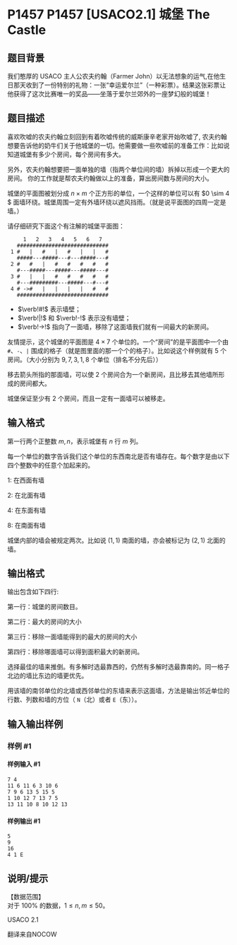 # P1457 P1457 [USACO2.1] 城堡 The Castle

## 题目背景

我们憨厚的 USACO 主人公农夫约翰（Farmer John）以无法想象的运气,在他生日那天收到了一份特别的礼物：一张“幸运爱尔兰”（一种彩票）。结果这张彩票让他获得了这次比赛唯一的奖品——坐落于爱尔兰郊外的一座梦幻般的城堡！

## 题目描述

喜欢吹嘘的农夫约翰立刻回到有着吹嘘传统的威斯康辛老家开始吹嘘了, 农夫约翰想要告诉他的奶牛们关于他城堡的一切。他需要做一些吹嘘前的准备工作：比如说知道城堡有多少个房间，每个房间有多大。  

另外，农夫约翰想要把一面单独的墙（指两个单位间的墙）拆掉以形成一个更大的房间。 你的工作就是帮农夫约翰做以上的准备，算出房间数与房间的大小。

城堡的平面图被划分成 $n \times m$ 个正方形的单位，一个这样的单位可以有 $0 \sim 4 $ 面墙环绕。城堡周围一定有外墙环绕以遮风挡雨。（就是说平面图的四周一定是墙。）

请仔细研究下面这个有注解的城堡平面图：

```plain
     1   2   3   4   5   6   7
   #############################
 1 #   |   #   |   #   |   |   #
   #####---#####---#---#####---#
 2 #   #   |   #   #   #   #   #
   #---#####---#####---#####---#
 3 #   |   |   #   #   #   #   #
   #---#########---#####---#---#
 4 # ->#   |   |   |   |   #   #
   #############################
```

- $\verb!#!$ 表示墙壁；
- $\verb!|!$ 和 $\verb!-!$ 表示没有墙壁；
- $\verb!->!$ 指向了一面墙，移除了这面墙我们就有一间最大的新房间。

友情提示，这个城堡的平面图是 $4 \times 7$ 个单位的。一个“房间”的是平面图中一个由 `#`、`-`、`|` 围成的格子（就是图里面的那一个个的格子）。比如说这个样例就有 $5$ 个房间。（大小分别为 $9,7,3,1,8$ 个单位（排名不分先后））

移去箭头所指的那面墙，可以使 $2$ 个房间合为一个新房间，且比移去其他墙所形成的房间都大。

城堡保证至少有 $2$ 个房间，而且一定有一面墙可以被移走。


## 输入格式

第一行两个正整数 $m,n$，表示城堡有 $n$ 行 $m$ 列。 

每一个单位的数字告诉我们这个单位的东西南北是否有墙存在。每个数字是由以下四个整数中的任意个加起来的。

$1$: 在西面有墙

$2$: 在北面有墙

$4$: 在东面有墙

$8$: 在南面有墙

城堡内部的墙会被规定两次。比如说 $(1,1)$ 南面的墙，亦会被标记为 $(2,1)$ 北面的墙。


## 输出格式

输出包含如下四行:

第一行：城堡的房间数目。

第二行：最大的房间的大小

第三行：移除一面墙能得到的最大的房间的大小

第四行：移除哪面墙可以得到面积最大的新房间。

选择最佳的墙来推倒。有多解时选最靠西的，仍然有多解时选最靠南的。同一格子北边的墙比东边的墙更优先。

用该墙的南邻单位的北墙或西邻单位的东墙来表示这面墙，方法是输出邻近单位的行数、列数和墙的方位（ `N`（北）或者 `E`（东））。


## 输入输出样例

### 样例 #1

#### 样例输入 #1

```
7 4
11 6 11 6 3 10 6
7 9 6 13 5 15 5
1 10 12 7 13 7 5
13 11 10 8 10 12 13
```

#### 样例输出 #1

```
5
9
16
4 1 E
```

## 说明/提示

【数据范围】  
对于 $100\%$ 的数据，$1\le n,m \le 50$。

USACO 2.1

翻译来自NOCOW

